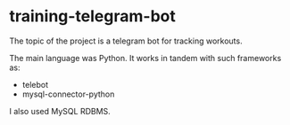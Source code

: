 ﻿# training-telegram-bot
The topic of the project is a telegram bot for tracking workouts.

The main language was Python. It works in tandem with such frameworks as:
- telebot
- mysql-connector-python

I also used MySQL RDBMS.
